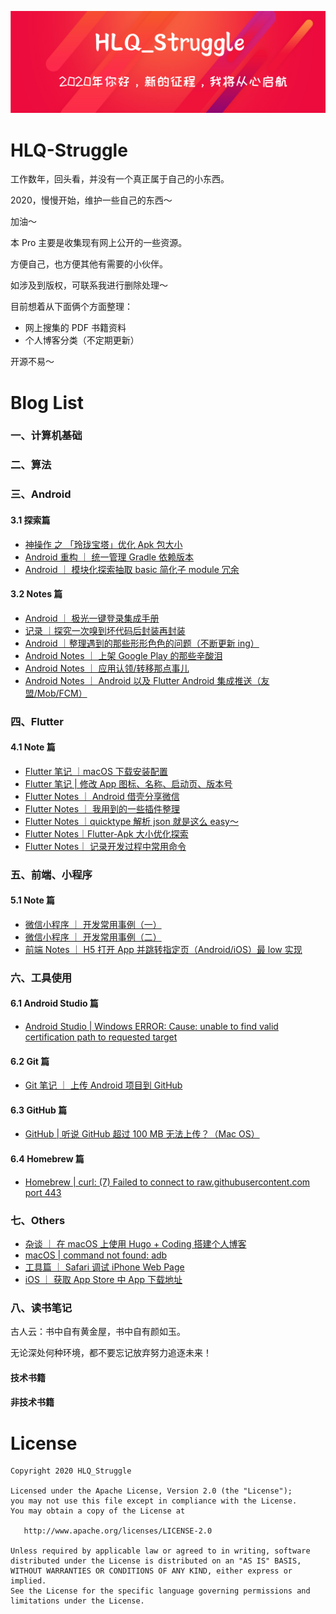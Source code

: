 
<p style="text-align: center;"><img src="/Images/HLQ_Struggle.png" alt="HLQ_Struggle 心语"></img></p>


HLQ-Struggle
=======
工作数年，回头看，并没有一个真正属于自己的小东西。

2020，慢慢开始，维护一些自己的东西～

加油～

本 Pro 主要是收集现有网上公开的一些资源。

方便自己，也方便其他有需要的小伙伴。

如涉及到版权，可联系我进行删除处理～

目前想着从下面俩个方面整理：

- 网上搜集的 PDF 书籍资料
- 个人博客分类（不定期更新）

开源不易～

Blog List
=======

### 一、计算机基础

### 二、算法

### 三、Android

#### 3.1 探索篇

- [神操作 之 「玲珑宝塔」优化 Apk 包大小](https://juejin.im/post/5eb36d9bf265da7bbd2f8bab)
- [Android 重构 ｜ 统一管理 Gradle 依赖版本](https://juejin.im/post/5eb36fb06fb9a0436e47f193)
- [Android ｜ 模块化探索抽取 basic 简化子 module 冗余](https://juejin.im/post/5eb3704cf265da7be959f9bb)

#### 3.2 Notes 篇

- [Android ｜ 极光一键登录集成手册](https://juejin.im/post/5eb428f15188256d5831263a)
- [记录 ｜探究一次嗅到坏代码后封装再封装](https://juejin.im/post/5eb42b28e51d454da22d0e5a)
- [Android ｜整理遇到的那些形形色色的问题（不断更新 ing）](https://juejin.im/post/5eb993bb6fb9a043710ead82)
- [Android Notes ｜ 上架 Google Play 的那些辛酸泪](https://juejin.im/post/5ef8aacf6fb9a07e6e1141f3)
- [Android Notes ｜ 应用认领/转移那点事儿](https://juejin.im/post/5efcc00b5188252e91009a2b)
- [Android Notes ｜ Android 以及 Flutter Android 集成推送（友盟/Mob/FCM）](https://juejin.im/post/5efb4fa1e51d45346c50efa0)

### 四、Flutter

#### 4.1 Note 篇

- [Flutter 笔记 ｜macOS 下载安装配置](https://juejin.im/post/5eb435e46fb9a0435210a377)
- [Flutter 笔记 | 修改 App 图标、名称、启动页、版本号](https://juejin.im/post/5ebedf7ee51d454dc6176f11)
- [Flutter Notes ｜ Android 借壳分享微信](https://juejin.im/post/5ef5c2abf265da22ad19d975)
- [Flutter Notes ｜ 我用到的一些插件整理](https://juejin.im/post/5f001dc26fb9a07ec172cf09)
- [Flutter Notes ｜quicktype 解析 json 就是这么 easy～](https://juejin.im/post/5f00ade8e51d45347e5c6bd2)
- [Flutter Notes｜Flutter-Apk 大小优化探索](https://juejin.im/post/5f049c5d6fb9a07e8b213ed5)
- [Flutter Notes｜ 记录开发过程中常用命令](https://juejin.im/post/5ebed5f0e51d454da7418923)

### 五、前端、小程序

#### 5.1 Note 篇

- [微信小程序 ｜ 开发常用事例（一）](https://juejin.im/post/5eb36e74f265da7bb708bec2)
- [微信小程序 ｜ 开发常用事例（二）](https://juejin.im/post/5eb36ec9f265da7bd76ba562)
- [前端 Notes ｜ H5 打开 App 并跳转指定页（Android/iOS）最 low 实现](https://juejin.im/post/5eb847e56fb9a0438e239243)

### 六、工具使用

#### 6.1 Android Studio 篇

- [Android Studio | Windows ERROR: Cause: unable to find valid certification path to requested target](https://juejin.im/post/5eb42aa65188256d7d614355)

#### 6.2 Git 篇
 
- [Git 笔记 ｜ 上传 Android 项目到 GitHub](https://juejin.im/post/5ebd110a6fb9a043822294ae)

#### 6.3 GitHub 篇

- [GitHub | 听说 GitHub 超过 100 MB 无法上传？（Mac OS）](https://juejin.im/post/5eb42b9a5188256d7d614356)

#### 6.4 Homebrew 篇

- [Homebrew | curl: (7) Failed to connect to raw.githubusercontent.com port 443](https://juejin.im/post/5eb42c096fb9a0434b735579)

### 七、Others

- [杂谈 ｜ 在 macOS 上使用 Hugo + Coding 搭建个人博客](https://juejin.im/post/5eb36cfb5188256d7e066698)
- [macOS | command not found: adb](https://juejin.im/post/5eb42ca36fb9a0435f093e6b)
- [工具篇 ｜ Safari 调试 iPhone Web Page](https://juejin.im/post/5eb688736fb9a0438c255a7f)
- [iOS ｜ 获取 App Store 中 App 下载地址](https://juejin.im/post/5eb80bf2f265da7ba65f857d)

### 八、读书笔记

古人云：书中自有黄金屋，书中自有颜如玉。

无论深处何种环境，都不要忘记放弃努力追逐未来！

#### 技术书籍

#### 非技术书籍

License
=======

    Copyright 2020 HLQ_Struggle

    Licensed under the Apache License, Version 2.0 (the "License");
    you may not use this file except in compliance with the License.
    You may obtain a copy of the License at

       http://www.apache.org/licenses/LICENSE-2.0

    Unless required by applicable law or agreed to in writing, software
    distributed under the License is distributed on an "AS IS" BASIS,
    WITHOUT WARRANTIES OR CONDITIONS OF ANY KIND, either express or implied.
    See the License for the specific language governing permissions and
    limitations under the License.
